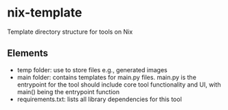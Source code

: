 # nix-template
Template directory structure for tools on Nix

## Elements
- temp folder: use to store files e.g., generated images
- main folder: contains templates for main.py files. main.py is the entrypoint for the tool should include core tool functionality and UI, with main() being the entrypoint function
- requirements.txt: lists all library dependencies for this tool
